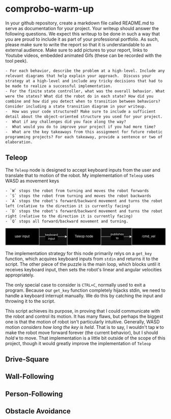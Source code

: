 # comprobo-warm-up

In your github repository, create a markdown file called README.md to serve as documentation for your project. Your writeup should answer the following questions. We expect this writeup to be done in such a way that you are proud to include it as part of your professional portfolio. As such, please make sure to write the report so that it is understandable to an external audience. Make sure to add pictures to your report, links to Youtube videos, embedded animated Gifs (these can be recorded with the tool peek).


    - For each behavior, describe the problem at a high-level. Include any relevant diagrams that help explain your approach.  Discuss your strategy at a high-level and include any tricky decisions that had to be made to realize a successful implementation.
    - For the finite state controller, what was the overall behavior. What were the states? What did the robot do in each state? How did you combine and how did you detect when to transition between behaviors?  Consider including a state transition diagram in your writeup.
    -  How was your code structured? Make sure to include a sufficient detail about the object-oriented structure you used for your project.
    -  What if any challenges did you face along the way?
    -  What would you do to improve your project if you had more time?
    -  What are the key takeaways from this assignment for future robotic programming projects? For each takeaway, provide a sentence or two of elaboration.


## Teleop
The `Teleop` node is designed to accept keyboard inputs from the user and translate that to motion of the robot. My implementation of `Teleop` uses WASD as movement keys 

    - `W` stops the robot from turning and moves the robot forwards
    - `S` stops the robot from turning and moves the robot backwards 
    - `A` stops the robot's forward/backward movement and turns the robot left (relative to the direction it is currently facing) 
    - `D` stops the robot's forward/backward movement and turns the robot right (relative to the direction it is currently facing)
    - `Q` stops all forward/backward movement and turning. 

![State Diagram](assets/TELEOP.png)

The implementation strategy for this node primarily relys on a `get_key` function, which acquires keyboard inputs from `stdin` and returns it to the script. The other piece of the puzzle is the main loop, which blocks until it receives keyboard input, then sets the robot's linear and angular velocities appropriately. 

The only special case to consider is `CTRL+C`, normally used to exit a program. Because our `get_key` function completely hijacks stdin, we need to handle a keyboard interrupt manually. We do this by catching the input and throwing it to the script.

This script achieves its purpose, in proving that I could communicate with the robot and control its motion. It has many flaws, but perhaps the biggest one is that the motion of robot isn't particularly intuitive. Generally, WASD motion *considers how long the key is held*. That is to say, I wouldn't tap `W` to make the robot move forward forever (the current behavior), but I should *hold* `W` to move. That implementation is a little bit outside of the scope of this project, though it would greatly improve the implementation of `Teleop`

## Drive-Square

## Wall-Following

## Person-Following

## Obstacle Avoidance
